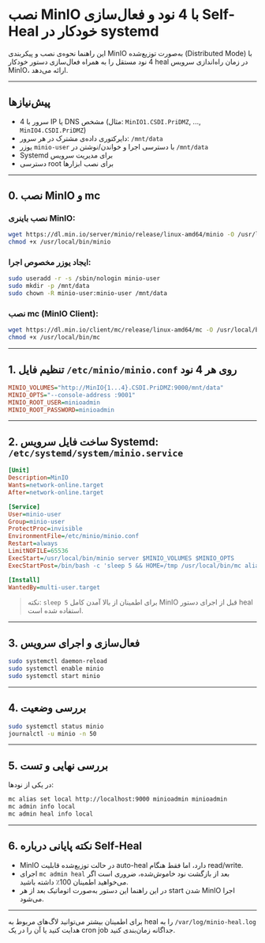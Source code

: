 # نصب MinIO با 4 نود و فعال‌سازی Self-Heal خودکار در systemd

این راهنما نحوه‌ی نصب و پیکربندی MinIO به‌صورت توزیع‌شده (Distributed Mode) با 4 نود مستقل را به همراه فعال‌سازی دستور خودکار heal در زمان راه‌اندازی سرویس MinIO، ارائه می‌دهد.

---

## پیش‌نیازها
- 4 سرور با IP یا DNS مشخص (مثال: `MinIO1.CSDI.PriDMZ`, ..., `MinIO4.CSDI.PriDMZ`)
- دایرکتوری داده‌ی مشترک در هر سرور: `/mnt/data`
- یوزر `minio-user` با دسترسی اجرا و خواندن/نوشتن در `/mnt/data`
- Systemd برای مدیریت سرویس
- دسترسی root برای نصب ابزارها

---

## 0. نصب MinIO و mc

### نصب باینری MinIO:
```bash
wget https://dl.min.io/server/minio/release/linux-amd64/minio -O /usr/local/bin/minio
chmod +x /usr/local/bin/minio
```

### ایجاد یوزر مخصوص اجرا:
```bash
sudo useradd -r -s /sbin/nologin minio-user
sudo mkdir -p /mnt/data
sudo chown -R minio-user:minio-user /mnt/data
```

### نصب mc (MinIO Client):
```bash
wget https://dl.min.io/client/mc/release/linux-amd64/mc -O /usr/local/bin/mc
chmod +x /usr/local/bin/mc
```

---

## 1. تنظیم فایل `/etc/minio/minio.conf` روی هر 4 نود

```ini
MINIO_VOLUMES="http://MinIO{1...4}.CSDI.PriDMZ:9000/mnt/data"
MINIO_OPTS="--console-address :9001"
MINIO_ROOT_USER=minioadmin
MINIO_ROOT_PASSWORD=minioadmin
```

---

## 2. ساخت فایل سرویس Systemd: `/etc/systemd/system/minio.service`

```ini
[Unit]
Description=MinIO
Wants=network-online.target
After=network-online.target

[Service]
User=minio-user
Group=minio-user
ProtectProc=invisible
EnvironmentFile=/etc/minio/minio.conf
Restart=always
LimitNOFILE=65536
ExecStart=/usr/local/bin/minio server $MINIO_VOLUMES $MINIO_OPTS
ExecStartPost=/bin/bash -c 'sleep 5 && HOME=/tmp /usr/local/bin/mc alias set local http://localhost:9000 minioadmin minioadmin && HOME=/tmp /usr/local/bin/mc admin heal -r local'

[Install]
WantedBy=multi-user.target
```

> نکته: `sleep 5` برای اطمینان از بالا آمدن کامل MinIO قبل از اجرای دستور heal استفاده شده است.

---

## 3. فعال‌سازی و اجرای سرویس

```bash
sudo systemctl daemon-reload
sudo systemctl enable minio
sudo systemctl start minio
```

---

## 4. بررسی وضعیت

```bash
sudo systemctl status minio
journalctl -u minio -n 50
```

---

## 5. بررسی نهایی و تست

در یکی از نودها:

```bash
mc alias set local http://localhost:9000 minioadmin minioadmin
mc admin info local
mc admin heal info local
```

---

## 6. نکته پایانی درباره Self-Heal
- MinIO در حالت توزیع‌شده قابلیت auto-heal دارد، اما فقط هنگام read/write.
- اجرای `mc admin heal` بعد از بازگشت نود خاموش‌شده، ضروری است اگر می‌خواهید اطمینان 100٪ داشته باشید.
- در این راهنما این دستور به‌صورت اتوماتیک بعد از هر start شدن MinIO اجرا می‌شود.

---

برای اطمینان بیشتر می‌توانید لاگ‌های مربوط به heal را به `/var/log/minio-heal.log` هدایت کنید یا آن را در یک cron job جداگانه زمان‌بندی کنید.

